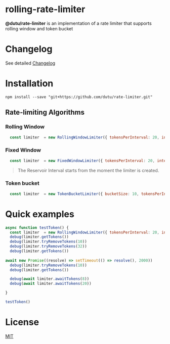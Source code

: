 rolling-rate-limiter
====

**@dutu/rate-limiter** is an implementation of a rate limiter that supports rolling window and token bucket

# Changelog

See detailed [Changelog](CHANGELOG.md)

# Installation

```
npm install --save "git+https://github.com/dutu/rate-limiter.git"
```


## Rate-limiting Algorithms

### Rolling Window

```js
  const limiter  = new RollingWindowLimiter({ tokensPerInterval: 20, interval: 1000 * 10 })
```

### Fixed Window

```js
  const limiter  = new FixedWindowLimiter({ tokensPerInterval: 20, interval: 1000 * 10 })
```

> The Reservoir Interval starts from the moment the limiter is created.



### Token bucket

```js
  const limiter  = new TokenBucketLimiter({ bucketSize: 10, tokensPerInterval: 1, interval: 'second' })
```


# Quick examples

```js
async function testToken() {
  const limiter  = new RollingWindowLimiter({ tokensPerInterval: 20, interval: 1000 * 10 })
  debug(limiter.getTokens())
  debug(limiter.tryRemoveTokens(10))
  debug(limiter.tryRemoveTokens(32))
  debug(limiter.getTokens())
  
await new Promise((resolve) => setTimeout(() => resolve(), 2000))
  debug(limiter.tryRemoveTokens(10))
  debug(limiter.getTokens())

  debug(await limiter.awaitTokens(8))
  debug(await limiter.awaitTokens(20))

}

testToken()
```

# License

[MIT](LICENSE)
